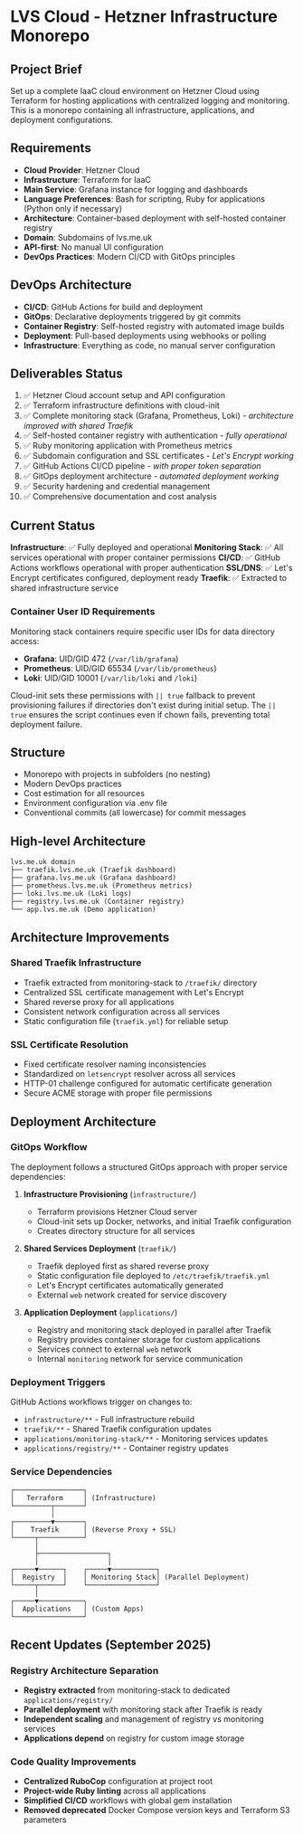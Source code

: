 # LVS Cloud - Hetzner Infrastructure Monorepo

## Project Brief

Set up a complete IaaC cloud environment on Hetzner Cloud using Terraform for hosting applications with centralized logging and monitoring. This is a monorepo containing all infrastructure, applications, and deployment configurations.

## Requirements

- **Cloud Provider**: Hetzner Cloud
- **Infrastructure**: Terraform for IaaC
- **Main Service**: Grafana instance for logging and dashboards
- **Language Preferences**: Bash for scripting, Ruby for applications (Python only if necessary)
- **Architecture**: Container-based deployment with self-hosted container registry
- **Domain**: Subdomains of lvs.me.uk
- **API-first**: No manual UI configuration
- **DevOps Practices**: Modern CI/CD with GitOps principles

## DevOps Architecture

- **CI/CD**: GitHub Actions for build and deployment
- **GitOps**: Declarative deployments triggered by git commits
- **Container Registry**: Self-hosted registry with automated image builds
- **Deployment**: Pull-based deployments using webhooks or polling
- **Infrastructure**: Everything as code, no manual server configuration

## Deliverables Status

1. ✅ Hetzner Cloud account setup and API configuration
2. ✅ Terraform infrastructure definitions with cloud-init
3. ✅ Complete monitoring stack (Grafana, Prometheus, Loki) - *architecture improved with shared Traefik*
4. ✅ Self-hosted container registry with authentication - *fully operational*
5. ✅ Ruby monitoring application with Prometheus metrics
6. ✅ Subdomain configuration and SSL certificates - *Let's Encrypt working*
7. ✅ GitHub Actions CI/CD pipeline - *with proper token separation*
8. ✅ GitOps deployment architecture - *automated deployment working*
9. ✅ Security hardening and credential management
10. ✅ Comprehensive documentation and cost analysis

## Current Status

**Infrastructure**: ✅ Fully deployed and operational
**Monitoring Stack**: ✅ All services operational with proper container permissions
**CI/CD**: ✅ GitHub Actions workflows operational with proper authentication
**SSL/DNS**: ✅ Let's Encrypt certificates configured, deployment ready
**Traefik**: ✅ Extracted to shared infrastructure service

### Container User ID Requirements

Monitoring stack containers require specific user IDs for data directory access:

- **Grafana**: UID/GID 472 (`/var/lib/grafana`)
- **Prometheus**: UID/GID 65534 (`/var/lib/prometheus`)
- **Loki**: UID/GID 10001 (`/var/lib/loki` and `/loki`)

Cloud-init sets these permissions with `|| true` fallback to prevent provisioning failures if directories don't exist during initial setup. The `|| true` ensures the script continues even if chown fails, preventing total deployment failure.

## Structure

- Monorepo with projects in subfolders (no nesting)
- Modern DevOps practices
- Cost estimation for all resources
- Environment configuration via .env file
- Conventional commits (all lowercase) for commit messages

## High-level Architecture

```
lvs.me.uk domain
├── traefik.lvs.me.uk (Traefik dashboard)
├── grafana.lvs.me.uk (Grafana dashboard)
├── prometheus.lvs.me.uk (Prometheus metrics)
├── loki.lvs.me.uk (Loki logs)
├── registry.lvs.me.uk (Container registry)
└── app.lvs.me.uk (Demo application)
```

## Architecture Improvements

### Shared Traefik Infrastructure
- Traefik extracted from monitoring-stack to `/traefik/` directory
- Centralized SSL certificate management with Let's Encrypt
- Shared reverse proxy for all applications
- Consistent network configuration across all services
- Static configuration file (`traefik.yml`) for reliable setup

### SSL Certificate Resolution
- Fixed certificate resolver naming inconsistencies
- Standardized on `letsencrypt` resolver across all services
- HTTP-01 challenge configured for automatic certificate generation
- Secure ACME storage with proper file permissions

## Deployment Architecture

### GitOps Workflow
The deployment follows a structured GitOps approach with proper service dependencies:

1. **Infrastructure Provisioning** (`infrastructure/`)
   - Terraform provisions Hetzner Cloud server
   - Cloud-init sets up Docker, networks, and initial Traefik configuration
   - Creates directory structure for all services

2. **Shared Services Deployment** (`traefik/`)
   - Traefik deployed first as shared reverse proxy
   - Static configuration file deployed to `/etc/traefik/traefik.yml`
   - Let's Encrypt certificates automatically generated
   - External `web` network created for service discovery

3. **Application Deployment** (`applications/`)
   - Registry and monitoring stack deployed in parallel after Traefik
   - Registry provides container storage for custom applications
   - Services connect to external `web` network
   - Internal `monitoring` network for service communication

### Deployment Triggers
GitHub Actions workflows trigger on changes to:
- `infrastructure/**` - Full infrastructure rebuild
- `traefik/**` - Shared Traefik configuration updates
- `applications/monitoring-stack/**` - Monitoring services updates
- `applications/registry/**` - Container registry updates

### Service Dependencies
```
┌─────────────────┐
│   Terraform     │ (Infrastructure)
└─────────┬───────┘
          │
┌─────────▼───────┐
│    Traefik      │ (Reverse Proxy + SSL)
└─────┬───────────┘
      │
      ├─────────────────┐
      │                 │
┌─────▼──────┐    ┌─────▼───────────┐
│  Registry  │    │ Monitoring Stack│ (Parallel Deployment)
└─────┬──────┘    └─────────────────┘
      │
┌─────▼───────────┐
│  Applications   │ (Custom Apps)
└─────────────────┘
```

## Recent Updates (September 2025)

### Registry Architecture Separation
- **Registry extracted** from monitoring-stack to dedicated `applications/registry/`
- **Parallel deployment** with monitoring stack after Traefik is ready
- **Independent scaling** and management of registry vs monitoring services
- **Applications depend** on registry for custom image storage

### Code Quality Improvements
- **Centralized RuboCop** configuration at project root
- **Project-wide Ruby linting** across all applications
- **Simplified CI/CD** workflows with global gem installation
- **Removed deprecated** Docker Compose version keys and Terraform S3 parameters
